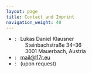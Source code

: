 ```yaml
---
layout: page
title: Contact and Imprint
navigation_weight: 40
---
```


<ul class="contact">
    <li>
        <i class="fas fa-envelope"></i>:
        &ensp;Lukas Daniel Klausner<br />
        &emsp;&emsp;Steinbachstraße 34–36<br />
        &emsp;&emsp;3001 Mauerbach, Austria<br />
    </li>
    <li>
        <i class="fas fa-at"></i>:
        &ensp;<a href="mailto:mail@l17r.eu">mail@l17r.eu</a>
        </li>
    <li>
        <i class="fas fa-phone fa-flip-horizontal"></i>:
        &ensp;(upon request)
    </li>
</ul>
